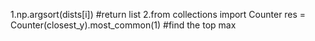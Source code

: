 1.np.argsort(dists[i])   #return list
2.from collections import Counter
  res = Counter(closest_y).most_common(1)   #find the top max
